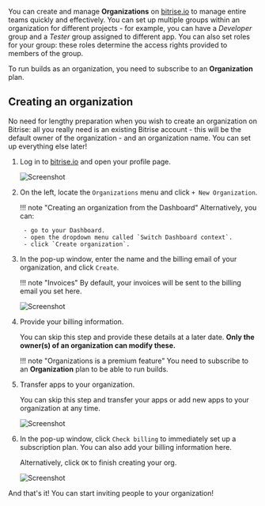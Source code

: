 You can create and manage __Organizations__ on [bitrise.io](https://www.bitrise.io) to manage entire teams quickly and effectively. You can set up multiple groups within an organization for different projects - for example, you can have a _Developer_ group and a _Tester_ group assigned to different app. You can also set roles for your group: these roles determine the access rights provided to members of the group.

To run builds as an organization, you need to subscribe to an __Organization__ plan.

## Creating an organization

No need for lengthy preparation when you wish to create an organization on Bitrise: all you really need is an existing Bitrise account - this will be the default owner of the organization - and an organization name. You can set up everything else later!

1. Log in to [bitrise.io](https://www.bitrise.io) and open your profile page.

    ![Screenshot](../img/team-management/organization/account-profile-menu.png)

1. On the left, locate the `Organizations` menu and click `+ New Organization`.

    !!! note "Creating an organization from the Dashboard"
        Alternatively, you can:
        
        - go to your Dashboard.
        - open the dropdown menu called `Switch Dashboard context`.
        - click `Create organization`.

1. In the pop-up window, enter the name and the billing email of your organization, and click `Create`.

    !!! note "Invoices"
        By default, your invoices will be sent to the billing email you set here.

    ![Screenshot](../img/team-management/organization/name-email-org.png)

1. Provide your billing information.

    You can skip this step and provide these details at a later date. __Only the owner(s) of an organization can modify these.__

    !!! note "Organizations is a premium feature"
        You need to subscribe to an __Organization__ plan to be able to run builds.

1. Transfer apps to your organization.

    You can skip this step and transfer your apps or add new apps to your organization at any time.

    ![Screenshot](../img/team-management/organization/transfer-apps-creation.png)

1.  In the pop-up window, click `Check billing` to immediately set up a subscription plan. You can also add your billing information here.

    Alternatively, click `OK` to finish creating your org.

    ![Screenshot](../img/team-management/organization/no-active-sub-yet.png)

And that's it! You can start inviting people to your organization!
